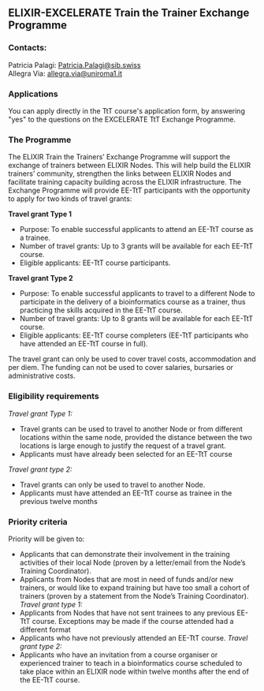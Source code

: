 ## ELIXIR-EXCELERATE Train the Trainer Exchange Programme

### Contacts: 
Patricia Palagi: Patricia.Palagi@sib.swiss <br>
Allegra Via: allegra.via@uniroma1.it

### Applications

You can apply directly in the TtT course's application form, by answering "yes" to the questions on the EXCELERATE TtT Exchange Programme.

### The Programme

The ELIXIR Train the Trainers’ Exchange Programme will support the exchange of trainers between ELIXIR Nodes. 
This will help build the ELIXIR trainers’ community, strengthen the links between ELIXIR Nodes and facilitate training 
capacity building across the ELIXIR infrastructure. 
The Exchange Programme will provide EE-TtT participants with  the opportunity to apply for two kinds of travel grants:

**Travel grant Type 1** <br>
- Purpose: To enable successful applicants to attend an EE-TtT course as a trainee. 
- Number of travel grants: Up to 3 grants will be available for each EE-TtT course.
- Eligible applicants: EE-TtT course participants. 

**Travel grant Type 2** 
- Purpose: To enable successful applicants to travel to a different Node to participate in the delivery of  a bioinformatics course as a trainer, thus practicing the skills acquired in the EE-TtT course. 
- Number of travel grants: Up to 8 grants will be available for each EE-TtT course.
- Eligible applicants: EE-TtT course completers (EE-TtT participants who have attended an  EE-TtT course in full).

The travel grant can only be used to cover travel costs, accommodation and per diem. The funding can not be used to cover salaries, bursaries or administrative costs.

### Eligibility requirements 

*Travel grant Type 1:* <br>
- Travel grants can be used to travel to another Node or from different locations within the same node, provided the 
distance between the two locations is large enough to justify the request of a travel grant.
- Applicants must have already been selected for an EE-TtT course

*Travel grant type 2:* <br>
- Travel grants can only be used to travel to another Node.
- Applicants must have attended an EE-TtT course as trainee in the previous twelve months

### Priority criteria

Priority will be given to:

- Applicants that can demonstrate their involvement in the training activities of their local Node (proven by a letter/email from the Node’s Training Coordinator).
- Applicants from Nodes that are most in need of funds and/or new trainers, or would like to expand training but have too small a cohort of trainers (proven by  a statement from the Node’s Training Coordinator).
*Travel grant  type 1:*
- Applicants from Nodes that have not sent trainees to any previous EE-TtT course. Exceptions may be made if the course attended had a different format
- Applicants who have not previously attended an EE-TtT course.
*Travel grant type 2:*
- Applicants who have an invitation from a course organiser or experienced trainer to teach in a bioinformatics course scheduled to take place within an ELIXIR node within twelve months after the end of the EE-TtT course.

